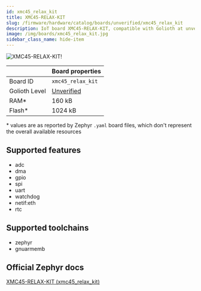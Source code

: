 ```yaml
---
id: xmc45_relax_kit
title: XMC45-RELAX-KIT
slug: /firmware/hardware/catalog/boards/unverified/xmc45_relax_kit
description: IoT board XMC45-RELAX-KIT, compatible with Golioth at unverified level.
image: /img/boards/xmc45_relax_kit.jpg
sidebar_class_name: hide-item
---
```


[//]: # (This is an auto-generated file, do not edit! Changes to it will be lost upon re-generation)

![XMC45-RELAX-KIT!](/img/boards/xmc45_relax_kit.jpg "XMC45-RELAX-KIT")

|                | Board properties     |
| -------------  | -------------------- |
| Board ID       | `xmc45_relax_kit` |
| Golioth Level  | [Unverified](/firmware/hardware#unverified-boards) |
| RAM*           | 160 kB |
| Flash*         | 1024 kB |

\* values are as reported by Zephyr `.yaml` board files, which don't represent the overall available resources



## Supported features

* adc
* dma
* gpio
* spi
* uart
* watchdog
* netif:eth
* rtc

## Supported toolchains

* zephyr
* gnuarmemb

## Official Zephyr docs

[XMC45-RELAX-KIT (xmc45_relax_kit)](https://docs.zephyrproject.org/latest/boards/infineon/xmc45_relax_kit/doc/index.html)

